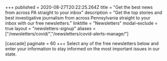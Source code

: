 +++
published = 2020-08-27T20:22:25.264Z
title = "Get the best news from across PA straight to your inbox"
description = "Get the top stories and best investigative journalism from across Pennsylvania straight to your inbox with our free newsletters."
linktitle = "Newsletters"
modal-exclude = true
layout = "newsletters-signup"
aliases = ["/newsletters/covid/","/newsletters/covid-alerts-manage/"]

[cascade]
paginate = 60
+++
Select any of the free newsletters below and enter your information to stay informed on the most important issues in our state.